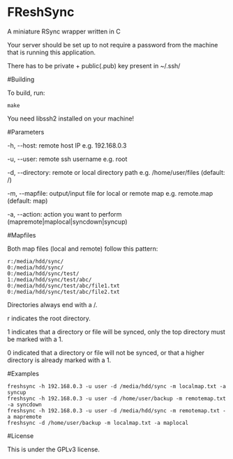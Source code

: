 # FReshSync
A miniature RSync wrapper written in C

Your server should be set up to not require a password from the machine that is running this application.

There has to be private + public(.pub) key present in ~/.ssh/

#Building

To build, run:

    make
    
You need libssh2 installed on your machine!

#Parameters

-h, --host: remote host IP e.g. 192.168.0.3

-u, --user: remote ssh username e.g. root

-d, --directory: remote or local directory path e.g. /home/user/files (default: /)

-m, --mapfile: output/input file for local or remote map e.g. remote.map (default: map)

-a, --action: action you want to perform (mapremote|maplocal|syncdown|syncup)

#Mapfiles

Both map files (local and remote) follow this pattern:
	
	r:/media/hdd/sync/
	0:/media/hdd/sync/
	0:/media/hdd/sync/test/
	1:/media/hdd/sync/test/abc/
	0:/media/hdd/sync/test/abc/file1.txt
	0:/media/hdd/sync/test/abc/file2.txt

Directories always end with a /.

r indicates the root directory.

1 indicates that a directory or file will be synced, only the top directory must be marked with a 1.

0 indicated that a directory or file will not be synced, or that a higher directory is already marked with a 1.

#Examples

	freshsync -h 192.168.0.3 -u user -d /media/hdd/sync -m localmap.txt -a syncup
	freshsync -h 192.168.0.3 -u user -d /home/user/backup -m remotemap.txt -a syncdown
	freshsync -h 192.168.0.3 -u user -d /media/hdd/sync -m remotemap.txt -a mapremote
	freshsync -d /home/user/backup -m localmap.txt -a maplocal
    
#License

This is under the GPLv3 license.
